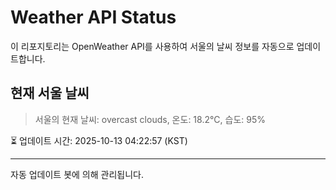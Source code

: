 
# Weather API Status

이 리포지토리는 OpenWeather API를 사용하여 서울의 날씨 정보를 자동으로 업데이트합니다.

## 현재 서울 날씨
> 서울의 현재 날씨: overcast clouds, 온도: 18.2°C, 습도: 95%

⏳ 업데이트 시간: 2025-10-13 04:22:57 (KST)

---
자동 업데이트 봇에 의해 관리됩니다.
